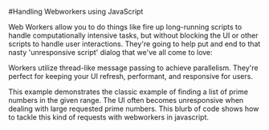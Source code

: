 #Handling Webworkers using JavaScript

Web Workers allow you to do things like fire up long-running scripts to handle computationally intensive tasks, 
but without blocking the UI or other scripts to handle user interactions. 
They're going to help put and end to that nasty 'unresponsive script' dialog that we've all come to love:

Workers utilize thread-like message passing to achieve parallelism. They're perfect for keeping your 
UI refresh, performant, and responsive for users.

This example demonstrates the classic example of finding a list of prime numbers in the given range. The UI often becomes unresponsive when dealing with large requested prime numbers. This blurb of code shows how to tackle this kind of requests with webworkers in javascript.
